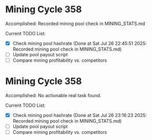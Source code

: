 # Mining Cycle 358

Accomplished: Recorded mining pool check in MINING_STATS.md

Current TODO List:

- [x] Check mining pool hashrate  (Done at Sat Jul 26 22:45:51 2025: Recorded mining pool check in MINING_STATS.md)
- [ ] Update pool payout script
- [ ] Compare mining profitability vs. competitors

# Mining Cycle 358

Accomplished: No actionable real task found.

Current TODO List:

- [x] Check mining pool hashrate  (Done at Sat Jul 26 23:16:23 2025: Recorded mining pool check in MINING_STATS.md)
- [ ] Update pool payout script
- [ ] Compare mining profitability vs. competitors